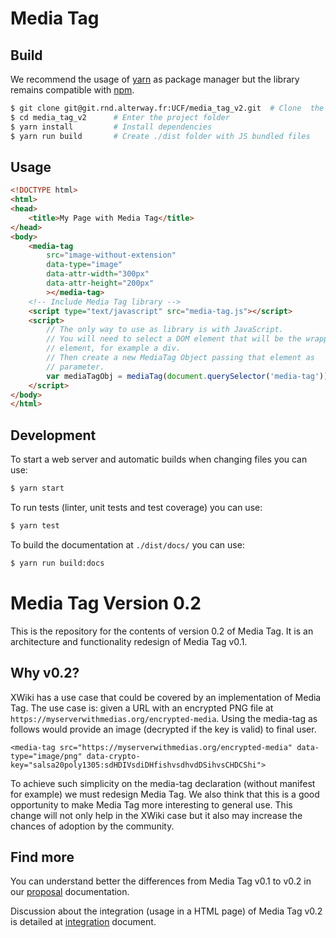 # Media Tag

## Build

We recommend the usage of [yarn](https://yarnpkg.com/) as package
manager but the library remains compatible with
[npm](https://www.npmjs.com/).

```sh
$ git clone git@git.rnd.alterway.fr:UCF/media_tag_v2.git  # Clone  the project
$ cd media_tag_v2      # Enter the project folder
$ yarn install         # Install dependencies
$ yarn run build       # Create ./dist folder with JS bundled files
```

## Usage

```html
<!DOCTYPE html>
<html>
<head>
	<title>My Page with Media Tag</title>
</head>
<body>
	<media-tag
		src="image-without-extension"
        data-type="image"
        data-attr-width="300px"
        data-attr-height="200px"
        ></media-tag>
	<!-- Include Media Tag library -->
	<script type="text/javascript" src="media-tag.js"></script>
	<script>
		// The only way to use as library is with JavaScript.
		// You will need to select a DOM element that will be the wrapper
		// element, for example a div.
		// Then create a new MediaTag Object passing that element as
		// parameter.
		var mediaTagObj = mediaTag(document.querySelector('media-tag'));
	</script>
</body>
</html>
```

## Development

To start a web server and automatic builds when changing files you can
use:

```sh
$ yarn start
```

To run tests (linter, unit tests and test coverage) you can use:

```sh
$ yarn test
```

To build the documentation at `./dist/docs/` you can use:

```sh
$ yarn run build:docs
```


# Media Tag Version 0.2

This is the repository for the contents of version 0.2 of Media Tag.
It is an architecture and functionality redesign of Media Tag v0.1.

## Why v0.2?

XWiki has a use case that could be covered by an implementation of
Media Tag. The use case is: given a URL with an encrypted PNG file at
`https://myserverwithmedias.org/encrypted-media`. Using the media-tag
as follows would provide an image (decrypted if the key is valid) to
final user.

```
<media-tag src="https://myserverwithmedias.org/encrypted-media" data-type="image/png" data-crypto-key="salsa20poly1305:sdHDIVsdiDHfishvsdhvdDSihvsCHDCShi">
```
To achieve such simplicity on the media-tag declaration (without
manifest for example) we must redesign Media Tag. We also think that
this is a good opportunity to make Media Tag more interesting to
general use. This change will not only help in the XWiki case but it
also may increase the chances of adoption by the community.

## Find more

You can understand better the differences from Media Tag v0.1 to v0.2
in our [proposal](docs/proposal.md) documentation.

Discussion about the integration (usage in a HTML page) of Media Tag
v0.2 is detailed at [integration](docs/integration.md) document.
